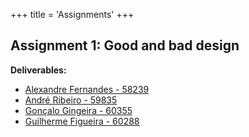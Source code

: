 +++
title = 'Assignments'
+++

## Assignment 1: Good and bad design
**Deliverables:**

- [Alexandre Fernandes - 58239](../A1-AF-58239.pdf)
- [André Ribeiro - 59835](../A1-AR-59835.pdf)
- [Gonçalo Gingeira - 60355](../A1-GG-60355.pdf)
- [Guilherme Figueira - 60288](../A1-GF-60288.pdf)
